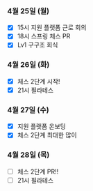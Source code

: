 ### 4월 25일 (월)
- [x] 15시 지원 플랫폼 근로 회의
- [x] 18시 스프링 체스 PR
- [x] Lv1 구구조 회식

### 4월 26일 (화)
- [x] 체스 2단계 시작!
- [x] 21시 필라테스

### 4월 27일 (수)
- [x] 지원 플랫폼 온보딩
- [x] 체스 2단계 최대한 많이

### 4월 28일 (목)
- [ ] 체스 2단계 PR!!
- [ ] 21시 필라테스
